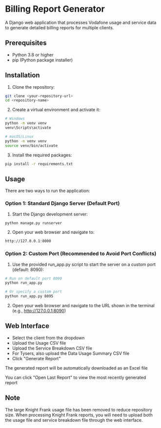 # Billing Report Generator

A Django web application that processes Vodafone usage and service data to generate detailed billing reports for multiple clients.

## Prerequisites

- Python 3.8 or higher
- pip (Python package installer)

## Installation

1. Clone the repository:
```bash
git clone <your-repository-url>
cd <repository-name>
```

2. Create a virtual environment and activate it:
```bash
# Windows
python -m venv venv
venv\Scripts\activate

# macOS/Linux
python -m venv venv
source venv/bin/activate
```

3. Install the required packages:
```bash
pip install -r requirements.txt
```

## Usage

There are two ways to run the application:

### Option 1: Standard Django Server (Default Port)

1. Start the Django development server:

```bash
python manage.py runserver
```

2. Open your web browser and navigate to:

```bash
http://127.0.0.1:8000
```

### Option 2: Custom Port (Recommended to Avoid Port Conflicts)

1. Use the provided run_app.py script to start the server on a custom port (default: 8090):

```bash
# Run on default port 8090
python run_app.py

# Or specify a custom port
python run_app.py 8095
```

2. Open your web browser and navigate to the URL shown in the terminal (e.g., http://127.0.0.1:8090)

## Web Interface

- Select the client from the dropdown
- Upload the Usage CSV file
- Upload the Service Breakdown CSV file
- For Tysers, also upload the Data Usage Summary CSV file
- Click "Generate Report"

The generated report will be automatically downloaded as an Excel file

You can click "Open Last Report" to view the most recently generated report

## Note

The large Knight Frank usage file has been removed to reduce repository size. When processing Knight Frank reports, you will need to upload both the usage file and service breakdown file through the web interface.

